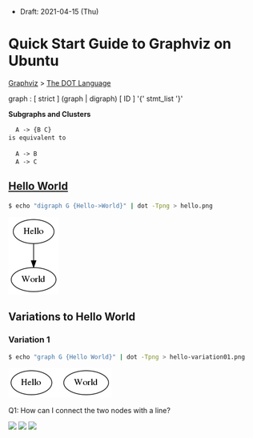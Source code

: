 * Draft: 2021-04-15 (Thu)

# Quick Start Guide to Graphviz on Ubuntu



[Graphviz](https://www.graphviz.org/) > [The DOT Language](https://www.graphviz.org/doc/info/lang.html)

graph	:	[ strict ] (graph | digraph) [ ID ] '{' stmt_list '}'

**Subgraphs and Clusters**

```text
  A -> {B C}
is equivalent to

  A -> B
  A -> C
```



## [Hello World](https://graphviz.org/Gallery/directed/hello.html)

```bash
$ echo "digraph G {Hello->World}" | dot -Tpng > hello.png
```

<img src='images/hello.png'>

## Variations to Hello World

### Variation 1

```bash
$ echo "graph G {Hello World}" | dot -Tpng > hello-variation01.png
```

<img src='images/hello-variation01.png'>

Q1: How can I connect the two nodes with a line?



<img src='images/aa.png'>



<img src='images/aa.png'>



<img src='images/aa.png'>


